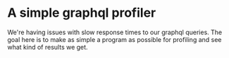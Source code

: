 # A simple graphql profiler

We're having issues with slow response times to our graphql queries.  The goal here
is to make as simple a program as possible for profiling and see what kind of results we get.


